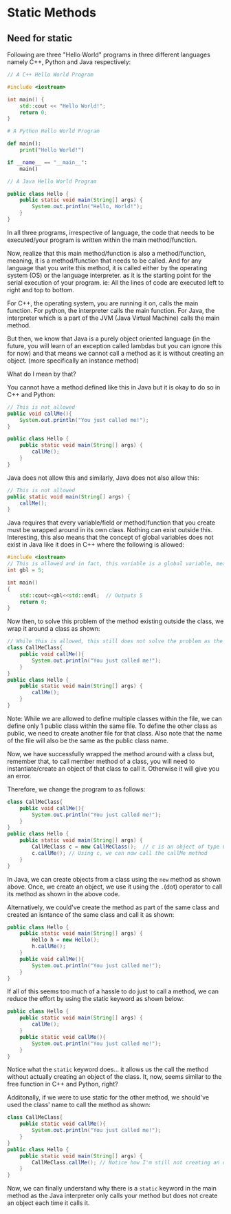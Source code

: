 # Static Methods

## Need for static

Following are three "Hello World" programs in three different languages namely C++, Python and Java respectively:

```c++
// A C++ Hello World Program

#include <iostream>

int main() {
    std::cout << "Hello World!";
    return 0;
}
```

```py
# A Python Hello World Program

def main():
    print("Hello World!")

if __name__ == "__main__":
    main()
```
```java
// A Java Hello World Program

public class Hello {
    public static void main(String[] args) {
        System.out.println("Hello, World!");
    }
}
```
In all three programs, irrespective of language, the code that needs to be executed/your program is written within the main method/function.

Now, realize that this main method/function is also a method/function, meaning, it is a method/function that needs to be called.
And for any language that you write this method, it is called either by the operating system (OS) or the language interpreter.
as it is the starting point for the serial execution of your program.
ie: All the lines of code are executed left to right and top to bottom.

For C++, the operating system, you are running it on, calls the main function.
For python, the interpreter calls the main function.
For Java, the interpreter which is a part of the JVM (Java Virtual Machine) calls the main method.

But then, we know that Java is a purely object oriented language (in the future, you will learn of an exception called lambdas but you can ignore this for now) and that means we cannot call a method as it is without creating an object. (more specifically an instance method)

What do I mean by that?

You cannot have a method defined like this in Java but it is okay to do so in C++ and Python:
```java
// This is not allowed
public void callMe(){
    System.out.println("You just called me!");
}

public class Hello {
    public static void main(String[] args) {
        callMe();
    }
}
```
Java does not allow this and similarly, Java does not also allow this:
```java
// This is not allowed
public static void main(String[] args) {
    callMe();
}
```
Java requires that every variable/field or method/function that you create must be wrapped around in its own class. Nothing can exist outside this.
Interesting, this also means that the concept of global variables does not exist in Java like it does in C++ where the following is allowed:
```c++
#include <iostream>
// This is allowed and in fact, this variable is a global variable, meaning, it can be accessed from anywhere within this program(any function/main function)
int gbl = 5;

int main()
{
    std::cout<<gbl<<std::endl;  // Outputs 5
    return 0;
}
```

Now then, to solve this problem of the method existing outside the class, we wrap it around a class as shown:
```java
// While this is allowed, this still does not solve the problem as the method cannot be called without creating an object
class CallMeClass{
    public void callMe(){
        System.out.println("You just called me!");
    }
}
public class Hello {
    public static void main(String[] args) {
        callMe();
    }
}
```
Note: While we are allowed to define multiple classes within the file, we can define only 1 public class within the same file. To define the other class as public, we need to create another file for that class. Also note that the name of the file will also be the same as the public class name.

Now, we have successfully wrapped the method around with a class but, remember that, to call member method of a class, you will need to instantiate/create an object of that class to call it. Otherwise it will give you an error.

Therefore, we change the program to as follows:
```java
class CallMeClass{
    public void callMe(){
        System.out.println("You just called me!");
    }
}
public class Hello {
    public static void main(String[] args) {
        CallMeClass c = new CallMeClass();  // c is an object of type CallMeClass
        c.callMe(); // Using c, we can now call the callMe method
    }
}
```
In Java, we can create objects from a class using the `new` method as shown above. Once, we create an object, we use it using the `.`(dot) operator to call its method as shown in the above code.

Alternatively, we could've create the method as part of the same class and created an isntance of the same class and call it as shown:
```java
public class Hello {
    public static void main(String[] args) {
        Hello h = new Hello();
        h.callMe();
    }
    public void callMe(){
        System.out.println("You just called me!");
    }
}
```

If all of this seems too much of a hassle to do just to call a method, we can reduce the effort by using the static keyword as shown below:
```java
public class Hello {
    public static void main(String[] args) {
        callMe();
    }
    public static void callMe(){
        System.out.println("You just called me!");
    }
}
```
Notice what the `static` keyword does... it allows us the call the method without actually creating an object of the class. It, now, seems similar to the free function in C++ and Python, right?

Additonally, if we were to use static for the other method, we should've used the class' name to call the method as shown:
```java
class CallMeClass{
    public static void callMe(){
        System.out.println("You just called me!");
    }
}
public class Hello {
    public static void main(String[] args) {
        CallMeClass.callMe(); // Notice how I'm still not creating an object but only calling the method albeit using the class name now
    }
}
```

Now, we can finally understand why there is a `static` keyword in the main method as the Java interpreter only calls your method but does not create an object each time it calls it.
